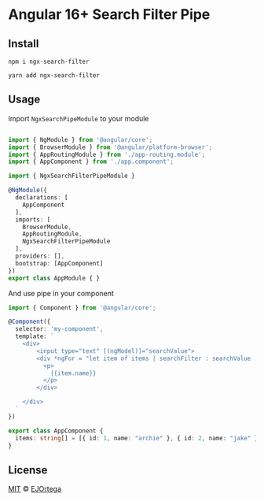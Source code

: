 # Angular 16+ Search Filter Pipe

## Install
```
npm i ngx-search-filter
```

```
yarn add ngx-search-filter
```

## Usage

Import `NgxSearchPipeModule` to your module

```typescript 

import { NgModule } from '@angular/core';
import { BrowserModule } from '@angular/platform-browser';
import { AppRoutingModule } from './app-routing.module';
import { AppComponent } from './app.component';

import { NgxSearchFilterPipeModule }

@NgModule({
  declarations: [
    AppComponent
  ],
  imports: [
    BrowserModule,
    AppRoutingModule,
    NgxSearchFilterPipeModule
  ],
  providers: [],
  bootstrap: [AppComponent]
})
export class AppModule { }

```

And use pipe in your component

```typescript
import { Component } from '@angular/core';

@Component({
  selector: 'my-component',
  template: `
    <div>
        <input type="text" [(ngModel)]="searchValue">
        <div *ngFor = "let item of items | searchFilter : searchValue : ['name']" >
          <p>
            {{item.name}}
          </p>
        </div>

    </div>  
  `
})

export class AppComponent {
  items: string[] = [{ id: 1, name: "archie" }, { id: 2, name: "jake" }, { id: 3, name: "richard" }];
}
```

## License

[MIT](https://tldrlegal.com/license/mit-license) © [EJOrtega](https://github.com/ejportega/ngx-search-filter-pipe)
